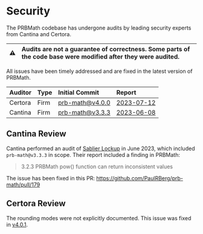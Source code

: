 # Security

The PRBMath codebase has undergone audits by leading security experts from Cantina and Certora.

| :warning: | Audits are not a guarantee of correctness. Some parts of the code base were modified after they were audited. |
| --------- | :------------------------------------------------------------------------------------------------------------ |

All issues have been timely addressed and are fixed in the latest version of PRBMath.

| Auditor | Type | Initial Commit                                                       | Report                                                                                                                            |
| :------ | :--- | :------------------------------------------------------------------- | :-------------------------------------------------------------------------------------------------------------------------------- |
| Certora | Firm | [prb-math@v4.0.0](https://github.com/PaulRBerg/prb-math/tree/v4.0.0) | [2023-07-12](https://medium.com/certora/problems-in-solidity-fixed-point-libraries-certora-bug-disclosure-987f504daca4)           |
| Cantina | Firm | [prb-math@v3.3.3](https://github.com/PaulRBerg/prb-math/tree/v3.3.2) | [2023-06-08](https://github.com/sablier-labs/audits/blob/6567df3fa42b90663e3e694b1e776c6db337a3f2/v2-core/cantina-2023-06-08.pdf) |

## Cantina Review

Cantina performed an audit of [Sablier Lockup](https://github.com/sablier-labs/v2-core) in June 2023, which included `prb-math@v3.3.3` in scope. Their
report included a finding in PRBMath:

> 3.2.3 PRBMath pow() function can return inconsistent values

The issue has been fixed in this PR: https://github.com/PaulRBerg/prb-math/pull/179

## Certora Review

The rounding modes were not explicitly documented. This issue was fixed in [v4.0.1](https://github.com/PaulRBerg/prb-math/releases/tag/v4.0.1).
